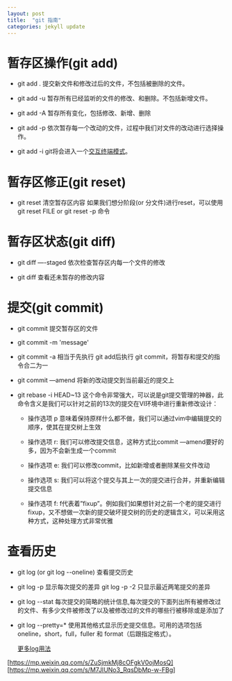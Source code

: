 ```yaml
---
layout: post
title:  "git 指南"
categories: jekyll update
---
```


# 暂存区操作(git add)

* git add . 提交新文件和修改过后的文件，不包括被删除的文件。

* git add -u 暂存所有已经监听的文件的修改、和删除。不包括新增文件。

* git add -A 暂存所有变化，包括修改、新增、删除

* git add -p 依次暂存每一个改动的文件，过程中我们对文件的改动进行选择操作。

* git add -i git将会进入一个[交互终端模式]。


[交互终端模式]: https://git-scm.com/book/zh/v2/Git-%E5%B7%A5%E5%85%B7-%E4%BA%A4%E4%BA%92%E5%BC%8F%E6%9A%82%E5%AD%98

# 暂存区修正(git reset)

* git reset 清空暂存区内容
  如果我们想分阶段(or 分文件)进行reset，可以使用 git reset FILE or git reset -p 命令

# 暂存区状态(git diff)

* git diff —-staged 依次检查暂存区内每一个文件的修改

* git diff 查看还未暂存的修改内容

# 提交(git commit)

* git commit 提交暂存区的文件

* git commit -m 'message'

* git commit -a 相当于先执行 git add后执行 git commit，将暂存和提交的指令合二为一

* git commit —amend 将新的改动提交到当前最近的提交上

* git rebase -i HEAD~13
这个命令非常强大，可以说是git提交管理的神器，此命令含义是我们可以针对之前的13次的提交在VI环境中进行重新修改设计：

  - 操作选项 p 意味着保持原样什么都不做，我们可以通过vim中编辑提交的顺序，使其在提交树上生效

  - 操作选项 r: 我们可以修改提交信息，这种方式比commit —amend要好的多，因为不会新生成一个commit

  - 操作选项 e: 我们可以修改commit，比如新增或者删除某些文件改动

  - 操作选项 s: 我们可以将这个提交与其上一次的提交进行合并，并重新编辑提交信息

  - 操作选项 f: f代表着”fixup”。例如我们如果想针对之前一个老的提交进行fixup，又不想做一次新的提交破坏提交树的历史的逻辑含义，可以采用这种方式，这种处理方式非常优雅


# 查看历史

* git log (or git log --oneline) 查看提交历史
* git log -p 显示每次提交的差异 git log -p -2 只显示最近两笔提交的差异
* git log --stat 每次提交的简略的统计信息,每次提交的下面列出所有被修改过的文件、有多少文件被修改了以及被修改过的文件的哪些行被移除或是添加了
* git log --pretty=* 使用其他格式显示历史提交信息。可用的选项包括 oneline，short，full，fuller 和 format（后跟指定格式）。

  [更多log用法](https://git-scm.com/book/zh/v2/Git-%E5%9F%BA%E7%A1%80-%E6%9F%A5%E7%9C%8B%E6%8F%90%E4%BA%A4%E5%8E%86%E5%8F%B2)



[https://mp.weixin.qq.com/s/ZuSjmkMj8cOFgkV0ojMosQ]
[https://mp.weixin.qq.com/s/M7JIUNo3_RqsDbMp-w-FBg]
